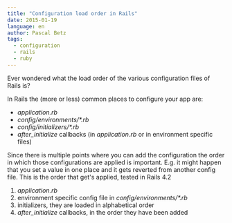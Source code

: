 ```yaml
---
title: "Configuration load order in Rails"
date: 2015-01-19
language: en
author: Pascal Betz
tags:
  - configuration
  - rails
  - ruby
---
```


Ever wondered what the load order of the various configuration files of Rails is?

In Rails the (more or less) common places to configure your app are:

- _application.rb_
- _config/environments/\*.rb_
- _config/initializers/\*.rb_
- _after\_initialize_ callbacks (in _application.rb_ or in environment specific files)

Since there is multiple points where you can add the configuration the order in which those configurations are applied is important. E.g. it might happen that you set a value in one place and it gets reverted from another config file. This is the order that get's applied, tested in Rails 4.2

1. _application.rb_
2. environment specific config file in _config/environments/\*.rb_
3. initializers, they are loaded in alphabetical order
4. _after\_initialize_ callbacks, in the order they have been added
